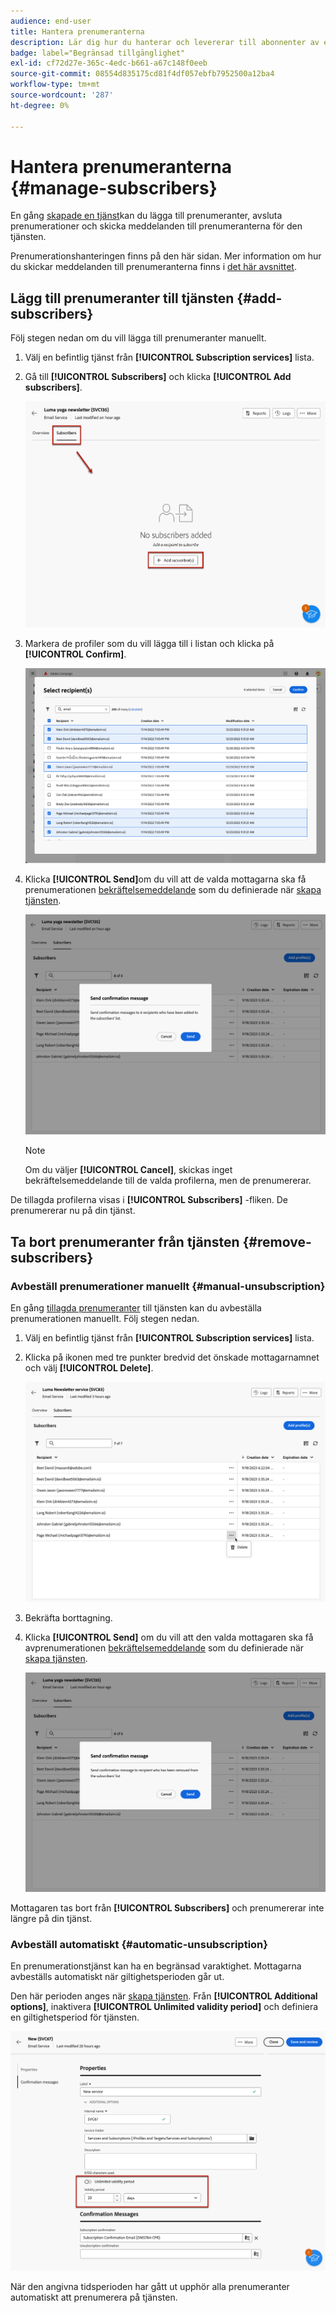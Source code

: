 ```yaml
---
audience: end-user
title: Hantera prenumeranterna
description: Lär dig hur du hanterar och levererar till abonnenter av en tjänst på Adobe Campaign Web
badge: label="Begränsad tillgänglighet"
exl-id: cf72d27e-365c-4edc-b661-a67c148f0eeb
source-git-commit: 08554d835175cd81f4df057ebfb7952500a12ba4
workflow-type: tm+mt
source-wordcount: '287'
ht-degree: 0%

---
```


# Hantera prenumeranterna {#manage-subscribers}

En gång [skapade en tjänst](manage-services.md#create-service)kan du lägga till prenumeranter, avsluta prenumerationer och skicka meddelanden till prenumeranterna för den tjänsten.

Prenumerationshanteringen finns på den här sidan. Mer information om hur du skickar meddelanden till prenumeranterna finns i [det här avsnittet](../msg/send-to-subscribers.md).

## Lägg till prenumeranter till tjänsten {#add-subscribers}

Följ stegen nedan om du vill lägga till prenumeranter manuellt.

1. Välj en befintlig tjänst från **[!UICONTROL Subscription services]** lista.

1. Gå till **[!UICONTROL Subscribers]** och klicka **[!UICONTROL Add subscribers]**.

   ![](assets/service-subscribers-tab.png)

1. Markera de profiler som du vill lägga till i listan och klicka på **[!UICONTROL Confirm]**.

   ![](assets/service-subscribers-select-profiles.png)

1. Klicka **[!UICONTROL Send]**<!--if you click cancel, does it mean that no message is sent but recipients are still subscribed, or they are not subscribed? it's 2 different actions in the console)-->om du vill att de valda mottagarna ska få prenumerationen [bekräftelsemeddelande](manage-services.md#create-confirmation-message) som du definierade när [skapa tjänsten](manage-services.md#create-service).

   ![](assets/service-subscribers-confirmation-msg.png)

   >[!NOTE]
   >
   >Om du väljer **[!UICONTROL Cancel]**, skickas inget bekräftelsemeddelande till de valda profilerna, men de prenumererar.

De tillagda profilerna visas i **[!UICONTROL Subscribers]** -fliken. De prenumererar nu på din tjänst.

## Ta bort prenumeranter från tjänsten {#remove-subscribers}

### Avbeställ prenumerationer manuellt {#manual-unsubscription}

En gång [tillagda prenumeranter](#add-subscribers) till tjänsten kan du avbeställa prenumerationen manuellt. Följ stegen nedan.

1. Välj en befintlig tjänst från **[!UICONTROL Subscription services]** lista.

1. Klicka på ikonen med tre punkter bredvid det önskade mottagarnamnet och välj **[!UICONTROL Delete]**.

   ![](assets/service-subscribers-delete.png)

1. Bekräfta borttagning.

1. Klicka **[!UICONTROL Send]** om du vill att den valda mottagaren ska få avprenumerationen [bekräftelsemeddelande](manage-services.md#create-confirmation-message) som du definierade när [skapa tjänsten](manage-services.md#create-service).

   ![](assets/service-subscribers-delete-confirmation.png)

Mottagaren tas bort från **[!UICONTROL Subscribers]** och prenumererar inte längre på din tjänst.

### Avbeställ automatiskt {#automatic-unsubscription}

En prenumerationstjänst kan ha en begränsad varaktighet. Mottagarna avbeställs automatiskt när giltighetsperioden går ut.

Den här perioden anges när [skapa tjänsten](manage-services.md#create-service). Från **[!UICONTROL Additional options]**, inaktivera **[!UICONTROL Unlimited validity period]** och definiera en giltighetsperiod för tjänsten.

![](assets/service-create-validity-period.png)

När den angivna tidsperioden har gått ut upphör alla prenumeranter automatiskt att prenumerera på tjänsten.
